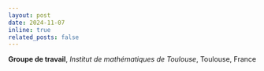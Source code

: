```yaml
---
layout: post
date: 2024-11-07
inline: true
related_posts: false
---
```


<b>Groupe de travail</b>,
<i>Institut de mathématiques de Toulouse</i>,
Toulouse, France
